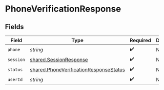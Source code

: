# PhoneVerificationResponse


## Fields

| Field                                                                                                   | Type                                                                                                    | Required                                                                                                | Description                                                                                             |
| ------------------------------------------------------------------------------------------------------- | ------------------------------------------------------------------------------------------------------- | ------------------------------------------------------------------------------------------------------- | ------------------------------------------------------------------------------------------------------- |
| `phone`                                                                                                 | *string*                                                                                                | :heavy_check_mark:                                                                                      | N/A                                                                                                     |
| `session`                                                                                               | [shared.SessionResponse](../../../sdk/models/shared/sessionresponse.md)                                 | :heavy_check_mark:                                                                                      | N/A                                                                                                     |
| `status`                                                                                                | [shared.PhoneVerificationResponseStatus](../../../sdk/models/shared/phoneverificationresponsestatus.md) | :heavy_check_mark:                                                                                      | N/A                                                                                                     |
| `userId`                                                                                                | *string*                                                                                                | :heavy_check_mark:                                                                                      | N/A                                                                                                     |